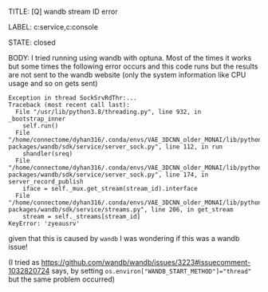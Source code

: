 TITLE:
[Q] wandb stream ID error

LABEL:
c:service,c:console

STATE:
closed

BODY:
I tried running using wandb with optuna. Most of the times it works but some times the following error occurs and this code runs but the results are not sent to the wandb website (only the system information like CPU usage and so on gets sent)

```
Exception in thread SockSrvRdThr:...
Traceback (most recent call last):
  File "/usr/lib/python3.8/threading.py", line 932, in _bootstrap_inner
    self.run()
  File "/home/connectome/dyhan316/.conda/envs/VAE_3DCNN_older_MONAI/lib/python3.8/site-packages/wandb/sdk/service/server_sock.py", line 112, in run
    shandler(sreq)
  File "/home/connectome/dyhan316/.conda/envs/VAE_3DCNN_older_MONAI/lib/python3.8/site-packages/wandb/sdk/service/server_sock.py", line 174, in server_record_publish
    iface = self._mux.get_stream(stream_id).interface
  File "/home/connectome/dyhan316/.conda/envs/VAE_3DCNN_older_MONAI/lib/python3.8/site-packages/wandb/sdk/service/streams.py", line 206, in get_stream
    stream = self._streams[stream_id]
KeyError: 'zyeausrv'
```
given that this is  caused by `wandb` I was wondering if this was a wandb issue! 

(I tried as https://github.com/wandb/wandb/issues/3223#issuecomment-1032820724 says, by setting `os.environ["WANDB_START_METHOD"]="thread"` but the same problem occurred)

